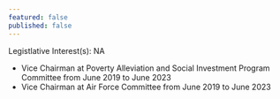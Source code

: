 ```yaml
---
featured: false
published: false
---
```

Legistlative Interest(s): NA

* Vice Chairman at Poverty Alleviation and Social Investment Program Committee from June 2019 to June 2023
* Vice Chairman at Air Force Committee from June 2019 to June 2023
